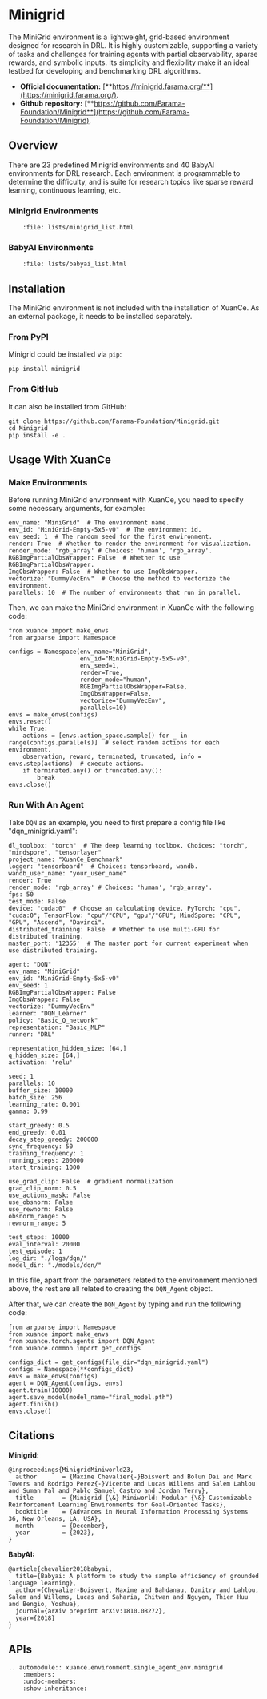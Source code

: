 # Minigrid

The MiniGrid environment is a lightweight, grid-based environment designed for research in DRL. 
It is highly customizable, supporting a variety of tasks and challenges for training agents 
with partial observability, sparse rewards, and symbolic inputs. 
Its simplicity and flexibility make it an ideal testbed for developing and benchmarking DRL algorithms.

- **Official documentation:** [**https://minigrid.farama.org/**](https://minigrid.farama.org/).
- **Github repository:** [**https://github.com/Farama-Foundation/Minigrid**](https://github.com/Farama-Foundation/Minigrid).

## Overview

There are 23 predefined Minigrid environments and 40 BabyAI environments for DRL research. 
Each environment is programmable to determine the difficulty, 
and is suite for research topics like sparse reward learning, continuous learning, etc.

### Minigrid Environments

```{raw} html
    :file: lists/minigrid_list.html
```

### BabyAI Environments

```{raw} html
    :file: lists/babyai_list.html
```

## Installation

The MiniGrid environment is not included with the installation of XuanCe. 
As an external package, it needs to be installed separately.

### From PyPI

Minigrid could be installed via ``pip``:

```{code-block} bash
pip install minigrid
```

### From GitHub

It can also be installed from GitHub:

```{code-block} bash
git clone https://github.com/Farama-Foundation/Minigrid.git
cd Minigrid
pip install -e .
```

## Usage With XuanCe

### Make Environments

Before running MiniGrid environment with XuanCe, 
you need to specify some necessary arguments, for example:

```{code-block} yaml
env_name: "MiniGrid"  # The environment name.
env_id: "MiniGrid-Empty-5x5-v0"  # The environment id.
env_seed: 1  # The random seed for the first environment.
render: True  # Whether to render the environment for visualization.
render_mode: 'rgb_array' # Choices: 'human', 'rgb_array'.
RGBImgPartialObsWrapper: False  # Whether to use RGBImgPartialObsWrapper.
ImgObsWrapper: False  # Whether to use ImgObsWrapper.
vectorize: "DummyVecEnv"  # Choose the method to vectorize the environment.
parallels: 10  # The number of environments that run in parallel.
```

Then, we can make the MiniGrid environment in XuanCe with the following code:

```{code-block} python3
from xuance import make_envs
from argparse import Namespace

configs = Namespace(env_name="MiniGrid",
                    env_id="MiniGrid-Empty-5x5-v0",
                    env_seed=1,
                    render=True,
                    render_mode="human",
                    RGBImgPartialObsWrapper=False,
                    ImgObsWrapper=False,
                    vectorize="DummyVecEnv",
                    parallels=10)
envs = make_envs(configs)
envs.reset()
while True:
    actions = [envs.action_space.sample() for _ in range(configs.parallels)]  # select random actions for each environment.
    observation, reward, terminated, truncated, info = envs.step(actions)  # execute actions.
    if terminated.any() or truncated.any():
        break
envs.close()
```

### Run With An Agent

Take ``DQN`` as an example, you need to first prepare a config file like "dqn_minigrid.yaml":

```{code-block} yaml
dl_toolbox: "torch"  # The deep learning toolbox. Choices: "torch", "mindspore", "tensorlayer"
project_name: "XuanCe_Benchmark"
logger: "tensorboard"  # Choices: tensorboard, wandb.
wandb_user_name: "your_user_name"
render: True
render_mode: 'rgb_array' # Choices: 'human', 'rgb_array'.
fps: 50
test_mode: False
device: "cuda:0"  # Choose an calculating device. PyTorch: "cpu", "cuda:0"; TensorFlow: "cpu"/"CPU", "gpu"/"GPU"; MindSpore: "CPU", "GPU", "Ascend", "Davinci".
distributed_training: False  # Whether to use multi-GPU for distributed training.
master_port: '12355'  # The master port for current experiment when use distributed training.

agent: "DQN"
env_name: "MiniGrid"
env_id: "MiniGrid-Empty-5x5-v0"
env_seed: 1
RGBImgPartialObsWrapper: False
ImgObsWrapper: False
vectorize: "DummyVecEnv"
learner: "DQN_Learner"
policy: "Basic_Q_network"
representation: "Basic_MLP"
runner: "DRL"

representation_hidden_size: [64,]
q_hidden_size: [64,]
activation: 'relu'

seed: 1
parallels: 10
buffer_size: 10000
batch_size: 256
learning_rate: 0.001
gamma: 0.99

start_greedy: 0.5
end_greedy: 0.01
decay_step_greedy: 200000
sync_frequency: 50
training_frequency: 1
running_steps: 200000
start_training: 1000

use_grad_clip: False  # gradient normalization
grad_clip_norm: 0.5
use_actions_mask: False
use_obsnorm: False
use_rewnorm: False
obsnorm_range: 5
rewnorm_range: 5

test_steps: 10000
eval_interval: 20000
test_episode: 1
log_dir: "./logs/dqn/"
model_dir: "./models/dqn/"
```

In this file, apart from the parameters related to the environment mentioned above, 
the rest are all related to creating the ``DQN_Agent`` object.

After that, we can create the ``DQN_Agent`` by typing and run the following code:

```{code-block} python3
from argparse import Namespace
from xuance import make_envs
from xuance.torch.agents import DQN_Agent
from xuance.common import get_configs

configs_dict = get_configs(file_dir="dqn_minigrid.yaml")
configs = Namespace(**configs_dict)
envs = make_envs(configs)
agent = DQN_Agent(configs, envs)
agent.train(10000)
agent.save_model(model_name="final_model.pth")
agent.finish()
envs.close()
```

## Citations

**Minigrid:**

```{code-block} bash
@inproceedings{MinigridMiniworld23,
  author       = {Maxime Chevalier{-}Boisvert and Bolun Dai and Mark Towers and Rodrigo Perez{-}Vicente and Lucas Willems and Salem Lahlou and Suman Pal and Pablo Samuel Castro and Jordan Terry},
  title        = {Minigrid {\&} Miniworld: Modular {\&} Customizable Reinforcement Learning Environments for Goal-Oriented Tasks},
  booktitle    = {Advances in Neural Information Processing Systems 36, New Orleans, LA, USA},
  month        = {December},
  year         = {2023},
}
```

**BabyAI:**

```{code-block} bash
@article{chevalier2018babyai,
  title={Babyai: A platform to study the sample efficiency of grounded language learning},
  author={Chevalier-Boisvert, Maxime and Bahdanau, Dzmitry and Lahlou, Salem and Willems, Lucas and Saharia, Chitwan and Nguyen, Thien Huu and Bengio, Yoshua},
  journal={arXiv preprint arXiv:1810.08272},
  year={2018}
}
```

## APIs

```{eval-rst}
.. automodule:: xuance.environment.single_agent_env.minigrid
    :members:
    :undoc-members:
    :show-inheritance:
```

